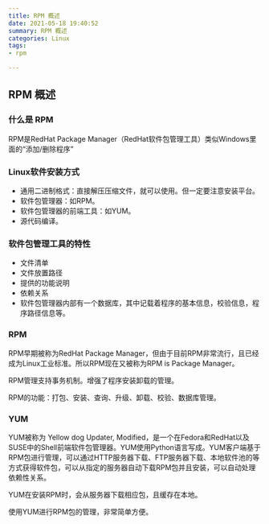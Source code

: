 ```yaml
---
title: RPM 概述
date: 2021-05-18 19:40:52
summary: RPM 概述
categories: Linux
tags:
- rpm   

---
```

## RPM 概述

### 什么是 RPM

RPM是RedHat Package Manager（RedHat软件包管理工具）类似Windows里面的“添加/删除程序”

### Linux软件安装方式

- 通用二进制格式：直接解压压缩文件，就可以使用。但一定要注意安装平台。
- 软件包管理器：如RPM。
- 软件包管理器的前端工具：如YUM。
- 源代码编译。



### 软件包管理工具的特性

- 文件清单
- 文件放置路径
- 提供的功能说明
- 依赖关系 
- 软件包管理器内部有一个数据库，其中记载着程序的基本信息，校验信息，程序路径信息等。

### RPM

RPM早期被称为RedHat Package Manager，但由于目前RPM非常流行，且已经成为Linux工业标准。所以RPM现在又被称为RPM is Package Manager。

RPM管理支持事务机制。增强了程序安装卸载的管理。

RPM的功能：打包、安装、查询、升级、卸载、校验、数据库管理。


### YUM

YUM被称为 Yellow dog Updater, Modified，是一个在Fedora和RedHat以及SUSE中的Shell前端软件包管理器。YUM使用Python语言写成。YUM客户端基于RPM包进行管理，可以通过HTTP服务器下载、FTP服务器下载、本地软件池的等方式获得软件包，可以从指定的服务器自动下载RPM包并且安装，可以自动处理依赖性关系。

YUM在安装RPM时，会从服务器下载相应包，且缓存在本地。

使用YUM进行RPM包的管理，非常简单方便。